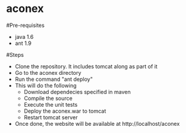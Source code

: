 # aconex

#Pre-requisites
* java 1.6
* ant 1.9

#Steps
* Clone the repository. It includes tomcat along as part of it
* Go to the aconex directory
* Run the command "ant deploy"
* This will do the following
  * Download dependecies specified in maven
  * Compile the source
  * Execute the unit tests
  * Deploy the aconex.war to tomcat
  * Restart tomcat server
* Once done, the website will be available at http://localhost/aconex
